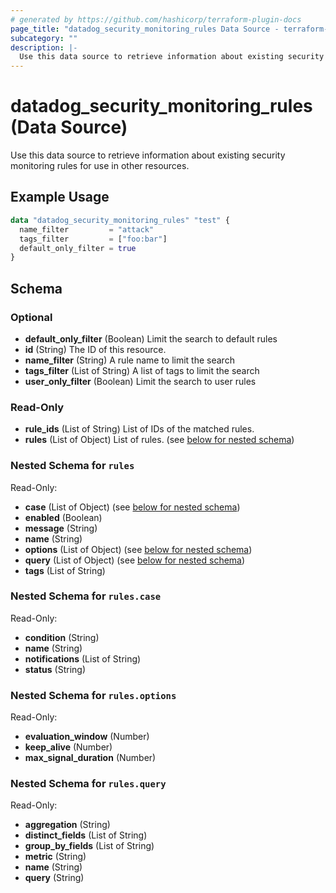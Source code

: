 ```yaml
---
# generated by https://github.com/hashicorp/terraform-plugin-docs
page_title: "datadog_security_monitoring_rules Data Source - terraform-provider-datadog"
subcategory: ""
description: |-
  Use this data source to retrieve information about existing security monitoring rules for use in other resources.
---
```


# datadog_security_monitoring_rules (Data Source)

Use this data source to retrieve information about existing security monitoring rules for use in other resources.

## Example Usage

```terraform
data "datadog_security_monitoring_rules" "test" {
  name_filter         = "attack"
  tags_filter         = ["foo:bar"]
  default_only_filter = true
}
```

<!-- schema generated by tfplugindocs -->
## Schema

### Optional

- **default_only_filter** (Boolean) Limit the search to default rules
- **id** (String) The ID of this resource.
- **name_filter** (String) A rule name to limit the search
- **tags_filter** (List of String) A list of tags to limit the search
- **user_only_filter** (Boolean) Limit the search to user rules

### Read-Only

- **rule_ids** (List of String) List of IDs of the matched rules.
- **rules** (List of Object) List of rules. (see [below for nested schema](#nestedatt--rules))

<a id="nestedatt--rules"></a>
### Nested Schema for `rules`

Read-Only:

- **case** (List of Object) (see [below for nested schema](#nestedobjatt--rules--case))
- **enabled** (Boolean)
- **message** (String)
- **name** (String)
- **options** (List of Object) (see [below for nested schema](#nestedobjatt--rules--options))
- **query** (List of Object) (see [below for nested schema](#nestedobjatt--rules--query))
- **tags** (List of String)

<a id="nestedobjatt--rules--case"></a>
### Nested Schema for `rules.case`

Read-Only:

- **condition** (String)
- **name** (String)
- **notifications** (List of String)
- **status** (String)


<a id="nestedobjatt--rules--options"></a>
### Nested Schema for `rules.options`

Read-Only:

- **evaluation_window** (Number)
- **keep_alive** (Number)
- **max_signal_duration** (Number)


<a id="nestedobjatt--rules--query"></a>
### Nested Schema for `rules.query`

Read-Only:

- **aggregation** (String)
- **distinct_fields** (List of String)
- **group_by_fields** (List of String)
- **metric** (String)
- **name** (String)
- **query** (String)


